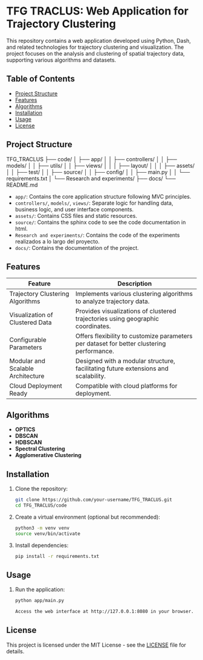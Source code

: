 # TFG TRACLUS: Web Application for Trajectory Clustering

This repository contains a web application developed using Python, Dash, and related technologies for trajectory clustering and visualization. The project focuses on the analysis and clustering of spatial trajectory data, supporting various algorithms and datasets.

## Table of Contents

- [Project Structure](#project-structure)
- [Features](#features)
- [Algorithms](#algorithms)
- [Installation](#installation)
- [Usage](#usage)
- [License](#license)

## Project Structure

TFG_TRACLUS
├── code/
│ ├── app/
│ │ ├── controllers/
│ │ ├── models/
│ │ ├── utils/
│ │ ├── views/
│ │ │ ├── layout/
│ │ │ ├── assets/
│ │ ├── test/
│ │ ├── source/
│ │ ├── config/
│ │ ├── main.py
│ │ └── requirements.txt
│ └── Research and experiments/
├── docs/
└── README.md

- `app/`: Contains the core application structure following MVC principles.
- `controllers/`, `models/`, `views/`: Separate logic for handling data, business logic, and user interface components.
- `assets/`: Contains CSS files and static resources.
- `source/`: Contains the sphinx code to see the code documentation in html.
- `Research and experiments/`: Contains the code of the experiments realizados a lo largo del proyecto.
- `docs/`: Contains the documentation of the project.

## Features

| Feature                           | Description                                                                               |
|-----------------------------------|-------------------------------------------------------------------------------------------|
| Trajectory Clustering Algorithms  | Implements various clustering algorithms to analyze trajectory data.                      |
| Visualization of Clustered Data   | Provides visualizations of clustered trajectories using geographic coordinates.           |
| Configurable Parameters           | Offers flexibility to customize parameters per dataset for better clustering performance. |
| Modular and Scalable Architecture | Designed with a modular structure, facilitating future extensions and scalability.        |
| Cloud Deployment Ready            | Compatible with cloud platforms for deployment.                                           |

## Algorithms

- **OPTICS**
- **DBSCAN**
- **HDBSCAN**
- **Spectral Clustering**
- **Agglomerative Clustering**

## Installation

1. Clone the repository:
    ```bash
    git clone https://github.com/your-username/TFG_TRACLUS.git
    cd TFG_TRACLUS/code

2. Create a virtual environment (optional but recommended):
    ```bash
    python3 -m venv venv
    source venv/bin/activate

3. Install dependencies:
    ```bash
    pip install -r requirements.txt

## Usage

1. Run the application:
    ```bash
    python app/main.py

    Access the web interface at http://127.0.0.1:8080 in your browser.

## License
This project is licensed under the MIT License - see the [LICENSE](./LICENSE) file for details.
